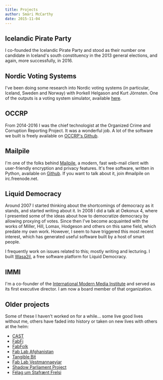 ```yaml
---
title: Projects
author: Smári McCarthy
date: 2015-11-04
---
```


## Icelandic Pirate Party

I co-founded the Icelandic Pirate Party and stood as their number one candidate in Iceland's south 
constituency in the 2013 general elections, and again, more successfully, in 2016.

## Nordic Voting Systems

I've been doing some research into Nordic voting systems (in particular, Iceland, Sweden and Norway) with Þorkell Helgason and Kurt Jörnsten. One of the outputs is a voting system simulator, available [here][18].

## OCCRP

From 2014-2016 I was the chief technologist at the Organized Crime and Corruption Reporting Project. It was a wonderful job. A lot of the software we built is freely available on [OCCRP's Github][17].

## Mailpile

I'm one of the folks behind [Mailpile][1], a modern, fast web-mail client with user-friendly encryption and privacy features. It's free software, written in Python, available on [Github][2]. If you want to talk about it, join #mailpile on irc.freenode.net.

## Liquid Democracy

Around 2007 I started thinking about the shortcomings of democracy as it stands, and started writing about it. In 2008 I did a talk at Oekonux 4, where I presented some of the ideas about how to democratize democracy by allowing proxying of votes. Since then I've become acquainted with the works of Miller, Hill, Lomax, Hodgeson and others on this same field, which predate my own work. However, I seem to have triggered this most recent interest, which has generated useful software built by a host of smart people.

I frequently work on issues related to this; mostly writing and lecturing. I built [Wasa2il][3], a free software platform for Liquid Democracy.

## IMMI

I'm a co-founder of the [International Modern Media Institute][8] and served as its first executive director. I am now a board member of that organization.

## Older projects

Some of these I haven't worked on for a while... some live good lives without me, others have faded into history or taken on new lives with 
others at the helm:

 * [CAST][9]
 * [FabFi][10]
 * [FabFolk][11]
 * [Fab Lab Afghanistan][12]
 * [Tangible Bit][13]
 * [Fab Lab Vestmannaeyjar][14]
 * [Shadow Parliament Project][15]
 * [Félag um Stafrænt Frelsi][16]


 [1]: https://www.mailpile.is
 [2]: https://github.com/pagekite/Mailpile
 [3]: https://github.com/smari/wasa2il
 [8]: http://www.immi.is
 [9]: http://www.const.is
 [10]: http://fabfi.fablab.af
 [11]: http://www.fabfolk.com
 [12]: http://www.fablab.af
 [13]: http://www.tangiblebit.com
 [14]: http://www.fablab.is
 [15]: http://direct.democracy.is
 [16]: http://www.fsfi.is
 [17]: https://github.com/occrp
 [18]: https://github.com/smari/voting
